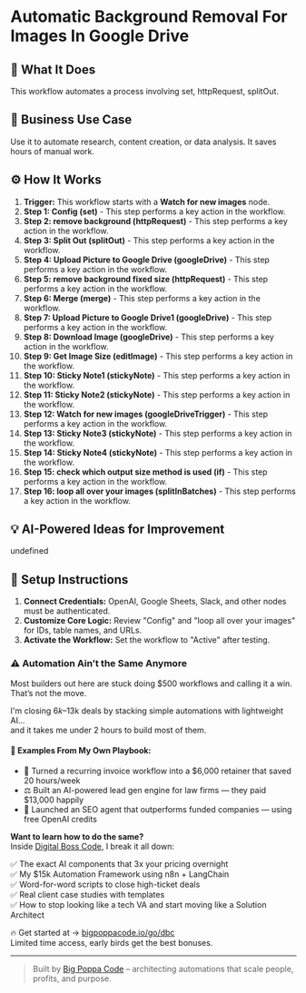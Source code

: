 # Automatic Background Removal For Images In Google Drive

## 🚀 What It Does
This workflow automates a process involving set, httpRequest, splitOut.

## 💼 Business Use Case
Use it to automate research, content creation, or data analysis. It saves hours of manual work.

## ⚙️ How It Works
1.  **Trigger:** This workflow starts with a **Watch for new images** node.
2. **Step 1: Config (set)** - This step performs a key action in the workflow.
3. **Step 2: remove background (httpRequest)** - This step performs a key action in the workflow.
4. **Step 3: Split Out (splitOut)** - This step performs a key action in the workflow.
5. **Step 4: Upload Picture to Google Drive (googleDrive)** - This step performs a key action in the workflow.
6. **Step 5: remove background fixed size (httpRequest)** - This step performs a key action in the workflow.
7. **Step 6: Merge (merge)** - This step performs a key action in the workflow.
8. **Step 7: Upload Picture to Google Drive1 (googleDrive)** - This step performs a key action in the workflow.
9. **Step 8: Download Image (googleDrive)** - This step performs a key action in the workflow.
10. **Step 9: Get Image Size (editImage)** - This step performs a key action in the workflow.
11. **Step 10: Sticky Note1 (stickyNote)** - This step performs a key action in the workflow.
12. **Step 11: Sticky Note2 (stickyNote)** - This step performs a key action in the workflow.
13. **Step 12: Watch for new images (googleDriveTrigger)** - This step performs a key action in the workflow.
14. **Step 13: Sticky Note3 (stickyNote)** - This step performs a key action in the workflow.
15. **Step 14: Sticky Note4 (stickyNote)** - This step performs a key action in the workflow.
16. **Step 15: check which output size method is used (if)** - This step performs a key action in the workflow.
17. **Step 16: loop all over your images (splitInBatches)** - This step performs a key action in the workflow.

## 💡 AI-Powered Ideas for Improvement
undefined

## 🔧 Setup Instructions
1. **Connect Credentials:** OpenAI, Google Sheets, Slack, and other nodes must be authenticated.
2. **Customize Core Logic:** Review "Config" and "loop all over your images" for IDs, table names, and URLs.
3. **Activate the Workflow:** Set the workflow to "Active" after testing.

### ⚠️ Automation Ain’t the Same Anymore

Most builders out here are stuck doing $500 workflows and calling it a win.  
That’s not the move.  

I'm closing $6k–$13k deals by stacking simple automations with lightweight AI...  
and it takes me under 2 hours to build most of them.

#### 🧠 Examples From My Own Playbook:
- 🔁 Turned a recurring invoice workflow into a $6,000 retainer that saved 20 hours/week  
- ⚖️ Built an AI-powered lead gen engine for law firms — they paid $13,000 happily  
- 🚀 Launched an SEO agent that outperforms funded companies — using free OpenAI credits  

**Want to learn how to do the same?**  
Inside [Digital Boss Code](https://bigpoppacode.io/go/dbc), I break it all down:

✅ The exact AI components that 3x your pricing overnight  
✅ My $15k Automation Framework using n8n + LangChain  
✅ Word-for-word scripts to close high-ticket deals  
✅ Real client case studies with templates  
✅ How to stop looking like a tech VA and start moving like a Solution Architect  

🔥 Get started at → [bigpoppacode.io/go/dbc](https://bigpoppacode.io/go/dbc)  
Limited time access, early birds get the best bonuses.

---
> Built by [Big Poppa Code](https://bigpoppacode.io) – architecting automations that scale people, profits, and purpose.
